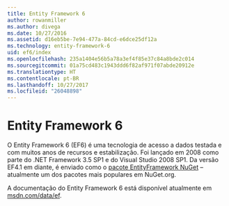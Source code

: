 ```yaml
---
title: Entity Framework 6
author: rowanmiller
ms.author: divega
ms.date: 10/27/2016
ms.assetid: d16eb5be-7e94-477a-84cd-e6dce25df12a
ms.technology: entity-framework-6
uid: ef6/index
ms.openlocfilehash: 235a1404e56b5a78a3ef4f85e37c84a8bde2c014
ms.sourcegitcommit: 01a75cd483c1943ddd6f82af971f07abde20912e
ms.translationtype: HT
ms.contentlocale: pt-BR
ms.lasthandoff: 10/27/2017
ms.locfileid: "26048898"
---
```

# <a name="entity-framework-6"></a>Entity Framework 6

O Entity Framework 6 (EF6) é uma tecnologia de acesso a dados testada e com muitos anos de recursos e estabilização. Foi lançado em 2008 como parte do .NET Framework 3.5 SP1 e do Visual Studio 2008 SP1. Da versão EF4.1 em diante, é enviado como o [pacote EntityFramework NuGet](https://www.nuget.org/packages/EntityFramework/) – atualmente um dos pacotes mais populares em NuGet.org.

A documentação do Entity Framework 6 está disponível atualmente em [msdn.com/data/ef](http://msdn.com/data/ef).
